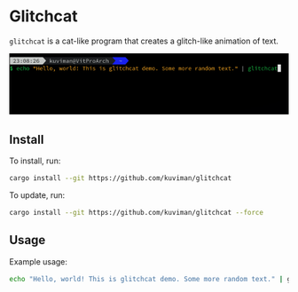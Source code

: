 # Glitchcat

`glitchcat` is a cat-like program that creates a glitch-like animation of text.

![gif](demo.gif)

## Install

To install, run:

```sh
cargo install --git https://github.com/kuviman/glitchcat
```

To update, run:

```sh
cargo install --git https://github.com/kuviman/glitchcat --force
```

## Usage

Example usage:

```sh
echo "Hello, world! This is glitchcat demo. Some more random text." | glitchcat
```